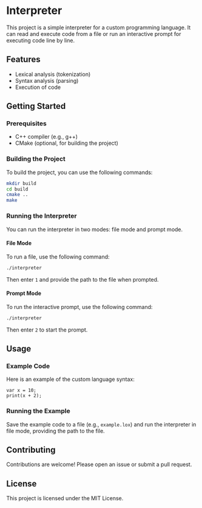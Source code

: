 # Interpreter

This project is a simple interpreter for a custom programming language. It can read and execute code from a file or run an interactive prompt for executing code line by line.

## Features

- Lexical analysis (tokenization)
- Syntax analysis (parsing)
- Execution of code

## Getting Started

### Prerequisites

- C++ compiler (e.g., g++)
- CMake (optional, for building the project)

### Building the Project

To build the project, you can use the following commands:

```sh
mkdir build
cd build
cmake ..
make
```

### Running the Interpreter

You can run the interpreter in two modes: file mode and prompt mode.

#### File Mode

To run a file, use the following command:

```sh
./interpreter
```

Then enter `1` and provide the path to the file when prompted.

#### Prompt Mode

To run the interactive prompt, use the following command:

```sh
./interpreter
```

Then enter `2` to start the prompt.

## Usage

### Example Code

Here is an example of the custom language syntax:

```
var x = 10;
print(x + 2);
```

### Running the Example

Save the example code to a file (e.g., `example.lox`) and run the interpreter in file mode, providing the path to the file.

## Contributing

Contributions are welcome! Please open an issue or submit a pull request.

## License

This project is licensed under the MIT License.